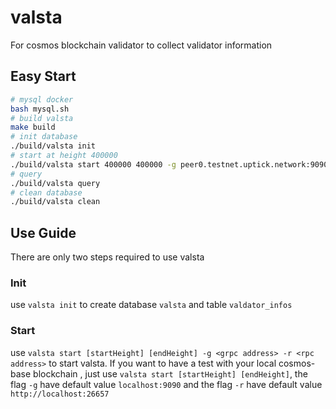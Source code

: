 # valsta
For cosmos blockchain validator to collect validator information

## Easy Start
```bash
# mysql docker
bash mysql.sh
# build valsta
make build
# init database
./build/valsta init
# start at height 400000
./build/valsta start 400000 400000 -g peer0.testnet.uptick.network:9090 -r http://peer0.testnet.uptick.network:26657/
# query 
./build/valsta query
# clean database
./build/valsta clean
```
## Use Guide
There are only two steps required to use valsta
### Init
use `valsta init` to create database `valsta` and table `valdator_infos`
### Start
use `valsta start [startHeight] [endHeight] -g <grpc address> -r <rpc address>` to start valsta.
If you want to have a test with your local cosmos-base blockchain , just use `valsta start [startHeight] [endHeight]`,
the flag `-g` have default value `localhost:9090` and the flag `-r` have default value `http://localhost:26657`

